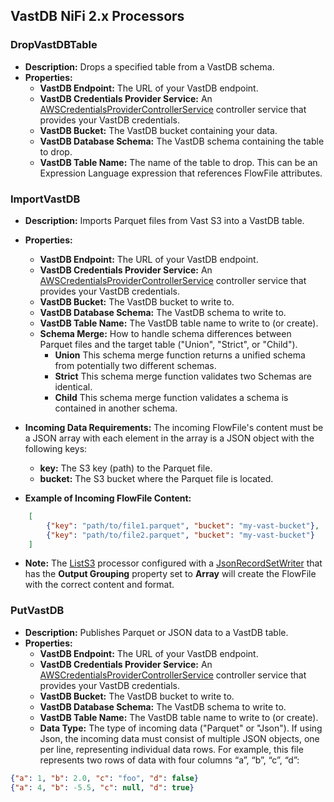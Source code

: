 ## VastDB NiFi 2.x Processors

### DropVastDBTable
   * **Description:** Drops a specified table from a VastDB schema.
   * **Properties:**
     * **VastDB Endpoint:** The URL of your VastDB endpoint.
     * **VastDB Credentials Provider Service:** An [AWSCredentialsProviderControllerService](https://nifi.apache.org/docs/nifi-docs/components/org.apache.nifi/nifi-aws-nar/2.0.0-M4/org.apache.nifi.processors.aws.credentials.provider.service.AWSCredentialsProviderControllerService/index.html) controller service that provides your VastDB credentials.
     * **VastDB Bucket:** The VastDB bucket containing your data.
     * **VastDB Database Schema:** The VastDB schema containing the table to drop.
     * **VastDB Table Name:** The name of the table to drop. This can be an Expression Language expression that references FlowFile attributes.

### **ImportVastDB**
   * **Description:** Imports Parquet files from Vast S3 into a VastDB table.
   * **Properties:**
     * **VastDB Endpoint:** The URL of your VastDB endpoint.
     * **VastDB Credentials Provider Service:** An [AWSCredentialsProviderControllerService](https://nifi.apache.org/docs/nifi-docs/components/org.apache.nifi/nifi-aws-nar/2.0.0-M4/org.apache.nifi.processors.aws.credentials.provider.service.AWSCredentialsProviderControllerService/index.html) controller service that provides your VastDB credentials.
     * **VastDB Bucket:** The VastDB bucket to write to.
     * **VastDB Database Schema:** The VastDB schema to write to.
     * **VastDB Table Name:** The VastDB table name to write to (or create).
     * **Schema Merge:**  How to handle schema differences between Parquet files and the target table ("Union", "Strict", or "Child").
        * **Union** This schema merge function returns a unified schema from potentially two different schemas.
        * **Strict** This schema merge function validates two Schemas are identical.
        * **Child** This schema merge function validates a schema is contained in another schema.
   * **Incoming Data Requirements:** The incoming FlowFile's content must be a JSON array with each element in the array is a JSON object with the following keys:
        * **key:** The S3 key (path) to the Parquet file.
        * **bucket:** The S3 bucket where the Parquet file is located.
	
    
   * **Example of Incoming FlowFile Content:**
```json
    [
        {"key": "path/to/file1.parquet", "bucket": "my-vast-bucket"},
        {"key": "path/to/file2.parquet", "bucket": "my-vast-bucket"}
    ]
```
   * **Note:** The [ListS3](https://nifi.apache.org/docs/nifi-docs/components/org.apache.nifi/nifi-aws-nar/2.0.0-M4/org.apache.nifi.processors.aws.s3.ListS3/index.html) processor configured with a [JsonRecordSetWriter](https://nifi.apache.org/docs/nifi-docs/components/org.apache.nifi/nifi-record-serialization-services-nar/2.0.0-M4/org.apache.nifi.json.JsonRecordSetWriter/index.html) that has the **Output Grouping** property set to **Array** will create the FlowFile with the correct content and format.

### **PutVastDB**
   * **Description:** Publishes Parquet or JSON data to a VastDB table.
   * **Properties:**
     * **VastDB Endpoint:** The URL of your VastDB endpoint.
     * **VastDB Credentials Provider Service:** An [AWSCredentialsProviderControllerService](https://nifi.apache.org/docs/nifi-docs/components/org.apache.nifi/nifi-aws-nar/2.0.0-M4/org.apache.nifi.processors.aws.credentials.provider.service.AWSCredentialsProviderControllerService/index.html) controller service that provides your VastDB credentials.
     * **VastDB Bucket:** The VastDB bucket to write to.
     * **VastDB Database Schema:** The VastDB schema to write to.
     * **VastDB Table Name:** The VastDB table name to write to (or create).
     * **Data Type:**  The type of incoming data ("Parquet" or "Json").  If using Json, the incoming data must consist of multiple JSON objects, one per line, representing individual data rows. For example, this file represents two rows of data with four columns “a”, “b”, “c”, “d”:

```json
{"a": 1, "b": 2.0, "c": "foo", "d": false}
{"a": 4, "b": -5.5, "c": null, "d": true}
```
